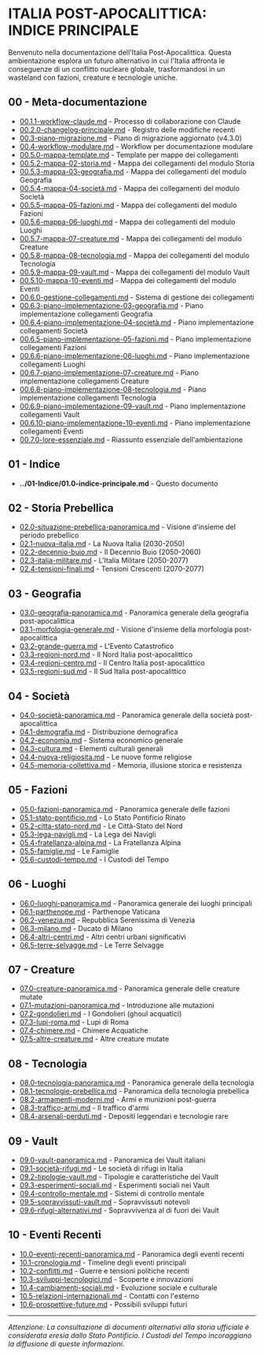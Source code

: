 # ITALIA POST-APOCALITTICA: INDICE PRINCIPALE

Benvenuto nella documentazione dell'Italia Post-Apocalittica. Questa ambientazione esplora un futuro alternativo in cui l'Italia affronta le conseguenze di un conflitto nucleare globale, trasformandosi in un wasteland con fazioni, creature e tecnologie uniche.

## 00 - Meta-documentazione
- [00.1.1-workflow-claude.md](../00-Meta/00.1.1-workflow-claude.md) - Processo di collaborazione con Claude
- [00.2.0-changelog-principale.md](../00-Meta/00.2.0-changelog-principale.md) - Registro delle modifiche recenti
- [00.3-piano-migrazione.md](../00-Meta/00.3-piano-migrazione.md) - Piano di migrazione aggiornato (v4.3.0)
- [00.4-workflow-modulare.md](../00-Meta/00.4-workflow-modulare.md) - Workflow per documentazione modulare
- [00.5.0-mappa-template.md](../00-Meta/00.5.0-mappa-template.md) - Template per mappe dei collegamenti
- [00.5.2-mappa-02-storia.md](../00-Meta/00.5.2-mappa-02-storia.md) - Mappa dei collegamenti del modulo Storia
- [00.5.3-mappa-03-geografia.md](../00-Meta/00.5.3-mappa-03-geografia.md) - Mappa dei collegamenti del modulo Geografia
- [00.5.4-mappa-04-società.md](../00-Meta/00.5.4-mappa-04-società.md) - Mappa dei collegamenti del modulo Società
- [00.5.5-mappa-05-fazioni.md](../00-Meta/00.5.5-mappa-05-fazioni.md) - Mappa dei collegamenti del modulo Fazioni
- [00.5.6-mappa-06-luoghi.md](../00-Meta/00.5.6-mappa-06-luoghi.md) - Mappa dei collegamenti del modulo Luoghi
- [00.5.7-mappa-07-creature.md](../00-Meta/00.5.7-mappa-07-creature.md) - Mappa dei collegamenti del modulo Creature
- [00.5.8-mappa-08-tecnologia.md](../00-Meta/00.5.8-mappa-08-tecnologia.md) - Mappa dei collegamenti del modulo Tecnologia
- [00.5.9-mappa-09-vault.md](../00-Meta/00.5.9-mappa-09-vault.md) - Mappa dei collegamenti del modulo Vault
- [00.5.10-mappa-10-eventi.md](../00-Meta/00.5.10-mappa-10-eventi.md) - Mappa dei collegamenti del modulo Eventi
- [00.6.0-gestione-collegamenti.md](../00-Meta/00.6.0-gestione-collegamenti.md) - Sistema di gestione dei collegamenti
- [00.6.3-piano-implementazione-03-geografia.md](../00-Meta/00.6.3-piano-implementazione-03-geografia.md) - Piano implementazione collegamenti Geografia
- [00.6.4-piano-implementazione-04-società.md](../00-Meta/00.6.4-piano-implementazione-04-società.md) - Piano implementazione collegamenti Società
- [00.6.5-piano-implementazione-05-fazioni.md](../00-Meta/00.6.5-piano-implementazione-05-fazioni.md) - Piano implementazione collegamenti Fazioni
- [00.6.6-piano-implementazione-06-luoghi.md](../00-Meta/00.6.6-piano-implementazione-06-luoghi.md) - Piano implementazione collegamenti Luoghi
- [00.6.7-piano-implementazione-07-creature.md](../00-Meta/00.6.7-piano-implementazione-07-creature.md) - Piano implementazione collegamenti Creature
- [00.6.8-piano-implementazione-08-tecnologia.md](../00-Meta/00.6.8-piano-implementazione-08-tecnologia.md) - Piano implementazione collegamenti Tecnologia
- [00.6.9-piano-implementazione-09-vault.md](../00-Meta/00.6.9-piano-implementazione-09-vault.md) - Piano implementazione collegamenti Vault
- [00.6.10-piano-implementazione-10-eventi.md](../00-Meta/00.6.10-piano-implementazione-10-eventi.md) - Piano implementazione collegamenti Eventi
- [00.7.0-lore-essenziale.md](../00-Meta/00.7.0-lore-essenziale.md) - Riassunto essenziale dell'ambientazione

## 01 - Indice
- **../01-Indice/01.0-indice-principale.md** - Questo documento

## 02 - Storia Prebellica
- [02.0-situazione-prebellica-panoramica.md](../02-Storia/02.0-situazione-prebellica-panoramica.md) - Visione d'insieme del periodo prebellico
- [02.1-nuova-italia.md](../02-Storia/02.1-nuova-italia.md) - La Nuova Italia (2030-2050)
- [02.2-decennio-buio.md](../02-Storia/02.2-decennio-buio.md) - Il Decennio Buio (2050-2060)
- [02.3-italia-militare.md](../02-Storia/02.3-italia-militare.md) - L'Italia Militare (2050-2077)
- [02.4-tensioni-finali.md](../02-Storia/02.4-tensioni-finali.md) - Tensioni Crescenti (2070-2077)

## 03 - Geografia
- [03.0-geografia-panoramica.md](../03-Geografia/03.0-geografia-panoramica.md) - Panoramica generale della geografia post-apocalittica
- [03.1-morfologia-generale.md](../03-Geografia/03.1-morfologia-generale.md) - Visione d'insieme della morfologia post-apocalittica
- [03.2-grande-guerra.md](../03-Geografia/03.2-grande-guerra.md) - L'Evento Catastrofico
- [03.3-regioni-nord.md](../03-Geografia/03.3-regioni-nord.md) - Il Nord Italia post-apocalittico
- [03.4-regioni-centro.md](../03-Geografia/03.4-regioni-centro.md) - Il Centro Italia post-apocalittico
- [03.5-regioni-sud.md](../03-Geografia/03.5-regioni-sud.md) - Il Sud Italia post-apocalittico

## 04 - Società
- [04.0-società-panoramica.md](../04-Societa/04.0-società-panoramica.md) - Panoramica generale della società post-apocalittica
- [04.1-demografia.md](../04-Societa/04.1-demografia.md) - Distribuzione demografica
- [04.2-economia.md](../04-Societa/04.2-economia.md) - Sistema economico generale
- [04.3-cultura.md](../04-Societa/04.3-cultura.md) - Elementi culturali generali
- [04.4-nuova-religiosita.md](../04-Societa/04.4-nuova-religiosita.md) - Le nuove forme religiose
- [04.5-memoria-collettiva.md](../04-Società/04.5-memoria-collettiva.md) - Memoria, illusione storica e resistenza

## 05 - Fazioni
- [05.0-fazioni-panoramica.md](../05-Fazioni/05.0-fazioni-panoramica.md) - Panoramica generale delle fazioni
- [05.1-stato-pontificio.md](../05-Fazioni/05.1-stato-pontificio.md) - Lo Stato Pontificio Rinato
- [05.2-citta-stato-nord.md](../05-Fazioni/05.2-citta-stato-nord.md) - Le Città-Stato del Nord
- [05.3-lega-navigli.md](../05-Fazioni/05.3-lega-navigli.md) - La Lega dei Navigli
- [05.4-fratellanza-alpina.md](../05-Fazioni/05.4-fratellanza-alpina.md) - La Fratellanza Alpina
- [05.5-famiglie.md](../05-Fazioni/05.5-famiglie.md) - Le Famiglie
- [05.6-custodi-tempo.md](../05-Fazioni/05.6-custodi-tempo.md) - I Custodi del Tempo

## 06 - Luoghi
- [06.0-luoghi-panoramica.md](../06-Luoghi/06.0-luoghi-panoramica.md) - Panoramica generale dei luoghi principali
- [06.1-parthenope.md](../06-Luoghi/06.1-parthenope.md) - Parthenope Vaticana
- [06.2-venezia.md](../06-Luoghi/06.2-venezia.md) - Repubblica Serenissima di Venezia
- [06.3-milano.md](../06-Luoghi/06.3-milano.md) - Ducato di Milano
- [06.4-altri-centri.md](../06-Luoghi/06.4-altri-centri.md) - Altri centri urbani significativi
- [06.5-terre-selvagge.md](../06-Luoghi/06.5-terre-selvagge.md) - Le Terre Selvagge

## 07 - Creature
- [07.0-creature-panoramica.md](../07-Creature/07.0-creature-panoramica.md) - Panoramica generale delle creature mutate
- [07.1-mutazioni-panoramica.md](../07-Creature/07.1-mutazioni-panoramica.md) - Introduzione alle mutazioni
- [07.2-gondolieri.md](../07-Creature/07.2-gondolieri.md) - I Gondolieri (ghoul acquatici)
- [07.3-lupi-roma.md](../07-Creature/07.3-lupi-roma.md) - Lupi di Roma
- [07.4-chimere.md](../07-Creature/07.4-chimere.md) - Chimere Acquatiche
- [07.5-altre-creature.md](../07-Creature/07.5-altre-creature.md) - Altre creature mutate

## 08 - Tecnologia
- [08.0-tecnologia-panoramica.md](../08-Tecnologia/08.0-tecnologia-panoramica.md) - Panoramica generale della tecnologia
- [08.1-tecnologie-prebellica.md](../08-Tecnologia/08.1-tecnologie-prebellica.md) - Panoramica della tecnologia prebellica
- [08.2-armamenti-moderni.md](../08-Tecnologia/08.2-armamenti-moderni.md) - Armi e munizioni post-guerra
- [08.3-traffico-armi.md](../08-Tecnologia/08.3-traffico-armi.md) - Il traffico d'armi
- [08.4-arsenali-perduti.md](../08-Tecnologia/08.4-arsenali-perduti.md) - Depositi leggendari e tecnologie rare

## 09 - Vault
- [09.0-vault-panoramica.md](../09-Vault/09.0-vault-panoramica.md) - Panoramica dei Vault italiani
- [09.1-società-rifugi.md](../09-Vault/09.1-società-rifugi.md) - Le società di rifugi in Italia
- [09.2-tipologie-vault.md](../09-Vault/09.2-tipologie-vault.md) - Tipologie e caratteristiche dei Vault
- [09.3-esperimenti-sociali.md](../09-Vault/09.3-esperimenti-sociali.md) - Esperimenti sociali nei Vault
- [09.4-controllo-mentale.md](../09-Vault/09.4-controllo-mentale.md) - Sistemi di controllo mentale
- [09.5-sopravvissuti-vault.md](../09-Vault/09.5-sopravvissuti-vault.md) - Sopravvissuti notevoli
- [09.6-rifugi-alternativi.md](../09-Vault/09.6-rifugi-alternativi.md) - Sopravvivenza al di fuori dei Vault

## 10 - Eventi Recenti
- [10.0-eventi-recenti-panoramica.md](../10-Eventi/10.0-eventi-recenti-panoramica.md) - Panoramica degli eventi recenti
- [10.1-cronologia.md](../10-Eventi/10.1-cronologia.md) - Timeline degli eventi principali
- [10.2-conflitti.md](../10-Eventi/10.2-conflitti.md) - Guerre e tensioni politiche recenti
- [10.3-sviluppi-tecnologici.md](../10-Eventi/10.3-sviluppi-tecnologici.md) - Scoperte e innovazioni
- [10.4-cambiamenti-sociali.md](../10-Eventi/10.4-cambiamenti-sociali.md) - Evoluzione sociale e culturale
- [10.5-relazioni-internazionali.md](../10-Eventi/10.5-relazioni-internazionali.md) - Contatti con l'esterno
- [10.6-prospettive-future.md](../10-Eventi/10.6-prospettive-future.md) - Possibili sviluppi futuri

---

*Attenzione: La consultazione di documenti alternativi alla storia ufficiale è considerata eresia dallo Stato Pontificio. I Custodi del Tempo incoraggiano la diffusione di queste informazioni.*